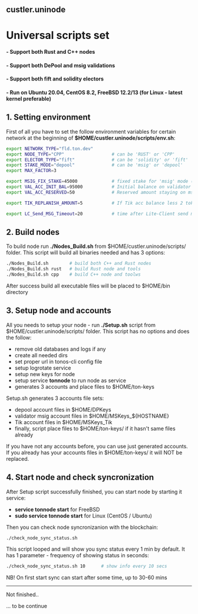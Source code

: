 ## custler.uninode

# Universal scripts set 
#### - Support both Rust and C++ nodes
#### - Support both DePool and msig validations  
#### - Support both fift and solidity electors
#### - Run on Ubuntu 20.04, CentOS 8.2, FreeBSD 12.2/13 (for Linux - latest kernel preferable)

## 1. Setting environment
First of all you have to set the follow environment variables for certain network at the beginning of **$HOME/custler.uninode/scripts/env.sh**:  
```bash
export NETWORK_TYPE="fld.ton.dev"
export NODE_TYPE="CPP"                  # can be 'RUST' or 'CPP'
export ELECTOR_TYPE="fift"              # can be 'solidity' or 'fift'
export STAKE_MODE="depool"              # can be 'msig' or 'depool'
export MAX_FACTOR=3

export MSIG_FIX_STAKE=45000             # fixed stake for 'msig' mode (tokens). if 0 - use whole stake
export VAL_ACC_INIT_BAL=95000           # Initial balance on validator account for full balance staking (if MSIG_FIX_STAKE=0)
export VAL_ACC_RESERVED=50              # Reserved amount staying on msig account in full staking mode

export TIK_REPLANISH_AMOUNT=5           # If Tik acc balance less 2 tokens, It will be auto topup with this amount

export LC_Send_MSG_Timeout=20           # time after Lite-Client send message to BC in seconds
```
## 2. Build nodes 
To build node run **./Nodes_Build.sh** from $HOME/custler.uninode/scripts/ folder. 
This script will build all binaries needed and has 3 options:  
```bash
./Nodes_Build.sh        # build both C++ and Rust nodes
./Nodes_Build.sh rust   # build Rust node and tools
./Nodes_Build.sh cpp    # build C++ node and toolws
```
After success build all executable files will be placed to $HOME/bin directory

## 3. Setup node and accounts
All you needs to setup your node - run **./Setup.sh** script from $HOME/custler.uninode/scripts/ folder. This script has no options and does the follow:
* remove old databases and logs if any
* create all needed dirs
* set proper url in tonos-cli config file
* setup logrotate service
* setup new keys for node
* setup service **tonnode** to run node as service
* generates 3 accounts and place files to $HOME/ton-keys

Setup.sh generates 3 accounts file sets:  
* depool account files in $HOME/DPKeys
* validator msig account files in $HOME/MSKeys_${HOSTNAME}
* Tik account files in $HOME/MSKeys_Tik
* finally, script place files to $HOME/ton-keys/ if it hasn't same files already

If you have not any accounts before, you can use just generated accounts. If you already has your accounts files in $HOME/ton-keys/ it will NOT be replaced. 

## 4. Start node and check syncronization  
  
After Setup script successfully finished, you can start node by starting it service:
* **service tonnode start** for FreeBSD
* **sudo service tonnode start** for Linux (CentOS / Ubuntu)

Then you can check node syncronizanion with the blockchain: 
```bash
./check_node_sync_status.sh
```
This script looped and will show you sync status every 1 min by default. It has 1 parameter - frequency of showing status in seconds:
```bash
./check_node_sync_status.sh 10      # show info every 10 secs
```
NB! On first start sync can start after some time, up to 30-60 mins

---------------
Not finished..

... to be continue